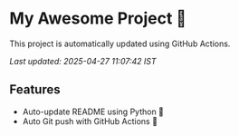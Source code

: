 # My Awesome Project 🚀

This project is automatically updated using GitHub Actions.

_Last updated: 2025-04-27 11:07:42 IST_

## Features
- Auto-update README using Python 🐍
- Auto Git push with GitHub Actions 🤖

